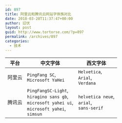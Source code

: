 ```yaml
---
id: 897
title: 阿里云和腾讯云网站字体族对比
date: 2018-03-28T11:37:47+00:00
author: 愆伏
layout: post
guid: http://www.tortorse.com/?p=897
permalink: /archives/897
categories:
  - 技术
---
```

| 平台   | 中文字体                                                     | 西文字体                                                     |
| ------ | ------------------------------------------------------------ | ------------------------------------------------------------ |
| 阿里云 | `PingFang SC`, <br>`Microsoft YaHei` | `Helvetica`,<br>`Arial`,<br>`Verdana` |
| 腾讯云 | `PingFangSC-Light`,<br>`hiragino sans gb`, <br>`microsoft yahei ui`, <br>`microsoft yahei`,<br>`simsun` | `helvetica neue`,<br>`arial`,<br>`sans-serif` |